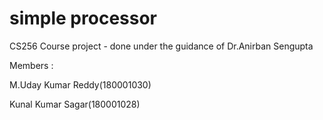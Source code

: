 # simple processor
CS256 Course project - done under the guidance of Dr.Anirban Sengupta 


Members :

M.Uday Kumar Reddy(180001030)


Kunal Kumar Sagar(180001028)
